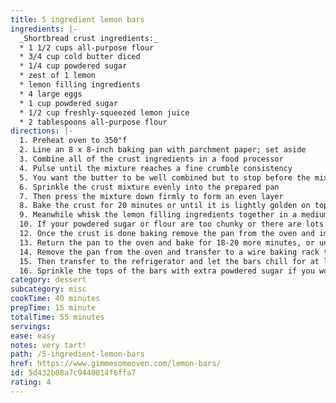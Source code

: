 ```yaml
---
title: 5 ingredient lemon bars
ingredients: |-
  _Shortbread crust ingredients:_
  * 1 1/2 cups all-purpose flour
  * 3/4 cup cold butter diced
  * 1/4 cup powdered sugar
  * zest of 1 lemon
  * lemon filling ingredients
  * 4 large eggs
  * 1 cup powdered sugar
  * 1/2 cup freshly-squeezed lemon juice
  * 2 tablespoons all-purpose flour
directions: |-
  1. Preheat oven to 350°f
  2. Line an 8 x 8-inch baking pan with parchment paper; set aside
  3. Combine all of the crust ingredients in a food processor
  4. Pulse until the mixture reaches a fine crumble consistency
  5. You want the butter to be well combined but to stop before the mixture turns into a ball (alternately you can combine the crust ingredients together in a mixing bowl with a pastry cutter or a fork)
  6. Sprinkle the crust mixture evenly into the prepared pan
  7. Then press the mixture down firmly to form an even layer
  8. Bake the crust for 20 minutes or until it is lightly golden on top
  9. Meanwhile whisk the lemon filling ingredients together in a medium mixing bowl until combined.
  10. If your powdered sugar or flour are too chunky or there are lots of bubbles whisked into the filling feel free to just pour the filling through a fine-mesh strainer to get it nice and smooth before adding it to the crust (but if there are a few little clumps that’s ok too!)
  12. Once the crust is done baking remove the pan from the oven and immediately pour the lemon filling on top of the hot crust
  13. Return the pan to the oven and bake for 18-20 more minutes, or until the lemon filling has set
  14. Remove the pan from the oven and transfer to a wire baking rack to cool until the bars reach room temperature
  15. Then transfer to the refrigerator and let the bars chill for at least 2 hours
  16. Sprinkle the tops of the bars with extra powdered sugar if you would like, then slice and serve
category: dessert
subcategory: misc
cookTime: 40 minutes
prepTime: 15 minute
totalTime: 55 minutes
servings:
ease: easy
notes: very tart!
path: /5-ingredient-lemon-bars
href: https://www.gimmesomeoven.com/lemon-bars/
id: 5d432b08a7c9440014f6ffa7
rating: 4
---
```

